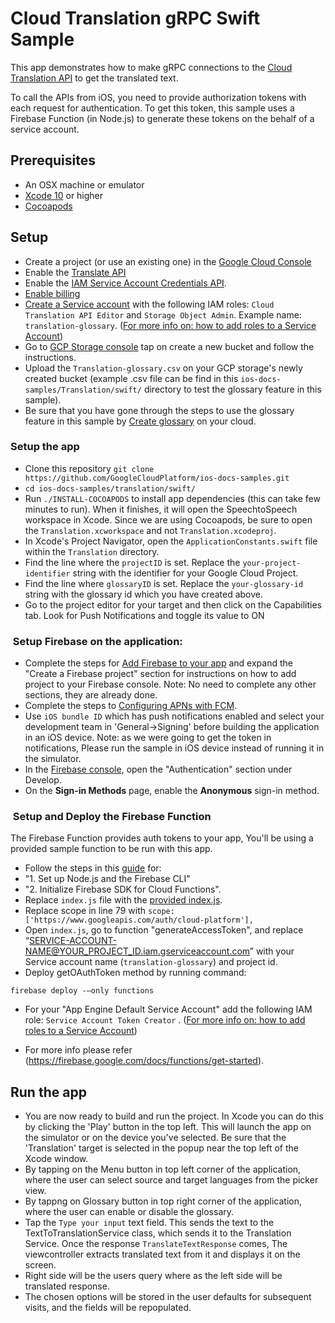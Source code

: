 # Cloud Translation gRPC Swift Sample

This app demonstrates how to make gRPC connections to the [Cloud Translation API](https://cloud.google.com/translate) to get the translated text.

To call the APIs from iOS, you need to provide authorization tokens with each request for authentication. To get this token, this sample uses a Firebase Function (in Node.js) to generate these tokens on the behalf of a service account.

## Prerequisites

- An OSX machine or emulator
- [Xcode 10][xcode] or higher
- [Cocoapods][cocoapods] 

## Setup

- Create a project (or use an existing one) in the [Google Cloud Console][cloud-console]
- Enable the [Translate API](https://console.cloud.google.com/apis/library/translate.googleapis.com)
- Enable the [IAM Service Account Credentials API](https://console.cloud.google.com/apis/library/iamcredentials.googleapis.com).
- [Enable billing][billing]
- [Create a Service account](https://cloud.google.com/iam/docs/creating-managing-service-accounts) with the following IAM roles: `Cloud Translation API Editor` and `Storage Object Admin`. Example name: `translation-glossary`. ([For more info on: how to add roles to a Service Account](https://cloud.google.com/iam/docs/granting-roles-to-service-accounts#granting_access_to_a_service_account_for_a_resource))
- Go to  [GCP Storage console](https://console.cloud.google.com/storage/) tap on create a new bucket and follow the instructions.
- Upload the `Translation-glossary.csv` on your GCP storage's newly created bucket (example .csv file can be find in this `ios-docs-samples/Translation/swift/` directory to test the glossary feature in this sample). 
- Be sure that you have gone through the steps to use the glossary feature in this sample by [Create glossary](https://cloud.google.com/translate/docs/glossary#create_a_glossary) on your cloud.

###  Setup the app
- Clone this repository `git clone https://github.com/GoogleCloudPlatform/ios-docs-samples.git` 
- `cd ios-docs-samples/translation/swift/` 
- Run `./INSTALL-COCOAPODS` to install app dependencies (this can take few minutes to run). When it finishes, it will open the SpeechtoSpeech workspace in Xcode. Since we are using Cocoapods, be sure to open the `Translation.xcworkspace` and not `Translation.xcodeproj`.
- In Xcode's Project Navigator, open the `ApplicationConstants.swift` file within the `Translation` directory.
- Find the line where the `projectID` is set. Replace the `your-project-identifier` string with the identifier for your Google Cloud Project.
- Find the line where `glossaryID` is set. Replace the `your-glossary-id` string with the glossary id which you have created above.
- Go to the project editor for your target and then click on the Capabilities tab. Look for Push Notifications and toggle its value to ON

###  Setup Firebase on the application:

- Complete the steps for [Add Firebase to your app](https://firebase.google.com/docs/ios/setup#add_firebase_to_your_app) and expand the "Create a Firebase project" section for instructions on how to add project to your Firebase console. Note: No need to complete any other sections, they are already done. 
- Complete the steps to [Configuring APNs with FCM](https://firebase.google.com/docs/cloud-messaging/ios/certs).
- Use `iOS bundle ID` which has push notifications enabled and select your development team in 'General->Signing' before building the application in an iOS device.
Note: as we were going to get the token in notifications, Please run the sample in iOS device instead of running it in the simulator. 
- In the [Firebase console][Firebase], open the "Authentication" section under Develop.
- On the **Sign-in Methods** page, enable the **Anonymous** sign-in method.

###  Setup and Deploy the Firebase Function 
The Firebase Function provides auth tokens to your app, You'll be using a provided sample function to be run with this app.

- Follow the steps in this [guide](https://firebase.google.com/docs/functions/get-started) for: 
- "1. Set up Node.js and the Firebase CLI"
- "2. Initialize Firebase SDK for Cloud Functions". 
- Replace `index.js` file with the [provided index.js](https://github.com/GoogleCloudPlatform/nodejs-docs-samples/blob/master/functions/tokenservice/functions/index.js).
- Replace scope in line 79 with `scope: ['https://www.googleapis.com/auth/cloud-platform'],`
- Open `index.js`, go to function "generateAccessToken", and replace “SERVICE-ACCOUNT-NAME@YOUR_PROJECT_ID.iam.gserviceaccount.com” with your Service account name (`translation-glossary`) and project id. 
- Deploy getOAuthToken method by running command:
```
firebase deploy -—only functions
```
- For your "App Engine Default Service Account" add the following IAM role: `Service Account Token Creator` . ([For more info on: how to add roles to a Service Account](https://cloud.google.com/iam/docs/granting-roles-to-service-accounts#granting_access_to_a_service_account_for_a_resource))

- For more info please refer (https://firebase.google.com/docs/functions/get-started).

## Run the app

- You are now ready to build and run the project. In Xcode you can do this by clicking the 'Play' button in the top left. This will launch the app on the simulator or on the device you've selected. Be sure that the 'Translation' target is selected in the popup near the top left of the Xcode window. 
- By tapping on the Menu button in top left corner of the application, where the user can select source and target languages from the picker view.
- By tappng on Glossary button in top right corner of the application, where the user can enable or disable the glossary.
- Tap the `Type your input` text field. This sends the text to the TextToTranslationService class, which sends it to the Translation Service. Once the response `TranslateTextResponse` comes, The viewcontroller extracts translated text  from it and displays it on the screen.
- Right side will be the users query where as the left side will be translated response. 
- The chosen options will be stored in the user defaults for subsequent visits, and the fields will be repopulated.


[cloud-console]: https://console.cloud.google.com
[git]: https://git-scm.com/
[xcode]: https://developer.apple.com/xcode/
[billing]: https://console.cloud.google.com/billing?project=_
[cocoapods]: https://cocoapods.org/
[Firebase]: https://console.firebase.google.com/

